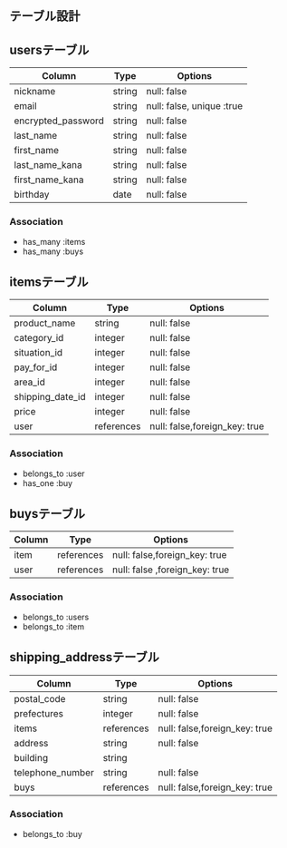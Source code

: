 ## テーブル設計

## usersテーブル

|Column | Type | Options |
| --- | --- | --- |
| nickname | string | null: false |
| email | string | null: false, unique :true |
| encrypted_password | string | null: false |
| last_name | string |null: false|
| first_name | string |null: false|
| last_name_kana | string |null: false|
| first_name_kana | string |null: false|
| birthday | date | null: false |


### Association
- has_many :items
- has_many :buys

## itemsテーブル

| Column | Type | Options |
| --- | --- | --- |
| product_name | string | null: false |
| category_id | integer | null: false |
| situation_id | integer | null: false |
| pay_for_id | integer | null: false |
| area_id | integer | null: false |
| shipping_date_id | integer | null: false|
| price | integer | null: false |
| user | references | null: false,foreign_key: true |

### Association
- belongs_to :user
- has_one :buy

## buysテーブル
| Column | Type | Options | 
| --- | --- | --- |
| item | references | null: false,foreign_key: true |
| user | references | null: false ,foreign_key: true |

### Association
- belongs_to :users
- belongs_to :item

## shipping_addressテーブル
|Column | Type | Options |
| --- | --- | --- |
| postal_code | string | null: false |
| prefectures | integer | null: false |
| items | references | null: false,foreign_key: true |
| address | string | null: false |
| building | string |
| telephone_number | string | null: false |
| buys | references | null: false,foreign_key: true |

### Association
- belongs_to :buy
